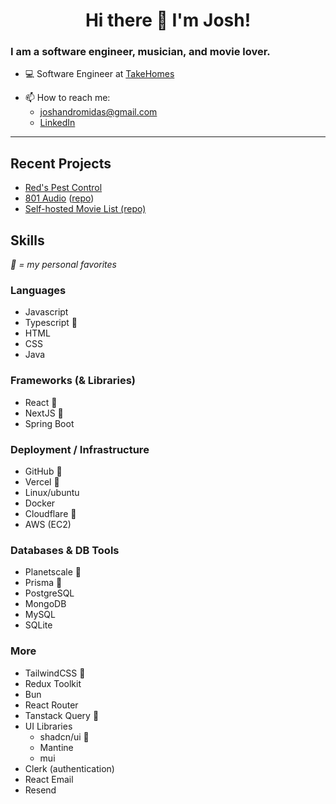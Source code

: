 <h1 align="center"> Hi there 👋 I'm Josh! </h1>

### I am a software engineer, musician, and movie lover.

- 💻 Software Engineer at [TakeHomes](https://takehomes.com)
<!-- - 🔭 Check out my repos below! -->
<!-- - 💬 Ask me about my **home server** -->
- 📫 How to reach me:
  - joshandromidas@gmail.com
  - [LinkedIn](https://www.linkedin.com/in/josh-andromidas/)

---

## Recent Projects
- [Red's Pest Control](https://callreds.com)
- [801 Audio](https://801audio.com) ([repo](https://github.com/andromidasj/801-audio))
- [Self-hosted Movie List (repo)](https://github.com/andromidasj/movie-list)

## Skills
_💚 = my personal favorites_

### Languages
- Javascript 
- Typescript 💚
- HTML
- CSS
- Java

### Frameworks (& Libraries)
- React 💚
- NextJS 💚
- Spring Boot

### Deployment / Infrastructure
- GitHub 💚
- Vercel 💚
- Linux/ubuntu
- Docker
- Cloudflare 💚
- AWS (EC2)

### Databases & DB Tools
- Planetscale 💚
- Prisma 💚
- PostgreSQL
- MongoDB
- MySQL
- SQLite

### More
- TailwindCSS 💚
- Redux Toolkit
- Bun
- React Router
- Tanstack Query 💚
- UI Libraries
  - shadcn/ui 💚
  - Mantine
  - mui
- Clerk (authentication)
- React Email
- Resend
